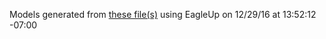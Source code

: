 Models generated from [these file(s)](https://raw.github.com/sparkfun/SOT23_DIP_Adapter/1f63fc1de420be96a14e310b6c1b1e2e89500cc0/Hardware/SparkFun_SOT23-DIP-Adapter-v10.brd) using EagleUp on 12/29/16 at 13:52:12 -07:00
